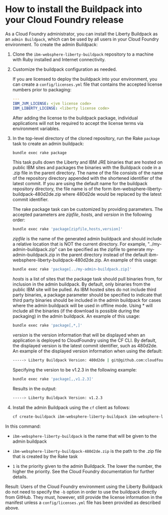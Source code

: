 # How to install the Buildpack into your Cloud Foundry release

As a Cloud Foundry administrator, you can install the Liberty Buildpack as an `admin Buildpack`, which can be used by all users in your Cloud Foundry environment. To create the admin Buildpack:

1. Clone the `ibm-websphere-liberty-buildpack` repository to a machine with Ruby installed and Internet connectivity.

1. Customize the buildpack configuration as needed.

   If you are licensed to deploy the buildpack into your environment, you can create a `config/licenses.yml` file that contains the accepted license numbers prior to packaging:

   ```yaml
   ---
   IBM_JVM_LICENSE: <jvm license code>
   IBM_LIBERTY_LICENSE: <liberty license code>
   ```

   After adding the license to the buildpack package, individual applications will not be required to accept the license terms via environment variables.
   
1. In the top-level directory of the cloned repository, run the Rake `package` task to create an admin buildpack:

   ```bash
   bundle exec rake package
   ```

   This task pulls down the Liberty and IBM JRE binaries that are hosted on public IBM sites and packages the binaries  with the Buildpack code in a .zip file in the parent directory. The name of the file consists of the name of the repository directory appended with the shortened identifier of the latest commit. If you are using the default name for the buildpack repository directory, the file name is of the form ibm-websphere-liberty-buildpack-480d2de.zip where 480d2de would be replaced by the latest commit identifier.  


   The rake package task can be customized by providing parameters.  The accepted parameters are _zipfile_, _hosts_, and _version_ in the following order:

   ```bash
   bundle exec rake 'package[zipfile,hosts,version]'
   ```
   
   _zipfile_ is the name of the generated admin buildpack and should include a relative location that is NOT the current directory.  For example, "../my-admin-buildpack.zip" can be specified as the zipfile to generate my-admin-buildpack.zip in the parent directory instead of the default ibm-websphere-liberty-buildpack-480d2de.zip. An example of this usage:
 
   ```bash
   bundle exec rake 'package[../my-admin-buildpack.zip]'
   ```
 
   _hosts_ is a list of sites that the package task should pull binaries from, for inclusion in the admin buildpack.  By default, only binaries from the public IBM site will be pulled. As IBM hosted sites do not include third party binaries, a package parameter should be specified to indicate that third party binaries should be included in the admin buildpack for cases where the admin buildpack will be used in offline mode. Using * will include all the binaries (if the download is possible during the packaging) in the admin buildpack. An example of this usage:
 
   ```bash
   bundle exec rake 'package[,*,]'
   ```
    
   _version_ is the version information that will be displayed when an application is deployed to CloudFoundry using the CF CLI.  By default, the displayed version is the latest commit identifier, such as 480d2de.  An example of the displayed version information when using the default:
 
   ```bash
   -----> Liberty Buildpack Version: 480d2de | git@github.com:cloudfoundry/ibm-websphere-liberty-buildpack.git#480d2de
   ```
 
   Specifying the version to be v1.2.3 in the following example:
  
   ```bash
   bundle exec rake 'package[,,v1.2.3]'
   ```
    
   Results in the output:
  
   ```bash
   -----> Liberty Buildpack Version: v1.2.3 
   ```

1. Install the admin Buildpack using the `cf` client as follows:

   ```bash
   cf create-buildpack ibm-websphere-liberty-buildpack ibm-websphere-liberty-buildpack-480d2de.zip 1
   ```

  In this command:

  * `ibm-websphere-liberty-buildpack` is the name that will be given to the admin buildpack

  * `ibm-websphere-liberty-buildpack-480d2de.zip` is the path to the .zip file that is created by the Rake task

  * `1` is the priority given to the admin Buildpack. The lower the number, the higher the priority. See the Cloud Foundry documentation for further details.

  Result: Users of the Cloud Foundry environment using the Liberty Buildpack do not need to specify the `-b` option in order to use the buildpack directly from GitHub. They must, however, still provide the license information in the manifest unless a `config/licenses.yml` file has been provided as described above.
